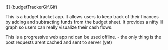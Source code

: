 ![] (budgetTrackerGif.Gif)

This is a budget tracket app. It allows users to keep track of their finances by adding and subtracting funds from the budget sheet. It provides a nifty lil graph so users can really visualize their cash flows. 

This is a progressive web app nd can be used offline.
    - the only thing is the post requests arent cached and sent to server (yet)